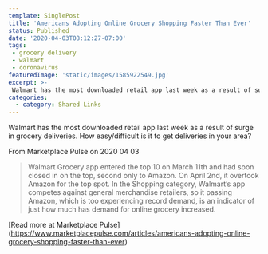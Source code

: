 ```yaml
---
template: SinglePost
title: 'Americans Adopting Online Grocery Shopping Faster Than Ever'
status: Published
date: '2020-04-03T08:12:27-07:00'
tags:
 - grocery delivery
 - walmart
 - coronavirus
featuredImage: 'static/images/1585922549.jpg'
excerpt: >-
 Walmart has the most downloaded retail app last week as a result of surge in grocery deliveries. How easy/difficult is it to get deliveries in your area?
categories:
  - category: Shared Links
---
```

Walmart has the most downloaded retail app last week as a result of surge in grocery deliveries. How easy/difficult is it to get deliveries in your area?

From Marketplace Pulse on 2020 04 03
> Walmart Grocery app entered the top 10 on March 11th and had soon closed in on the top, second only to Amazon. On April 2nd, it overtook Amazon for the top spot. In the Shopping category, Walmart’s app competes against general merchandise retailers, so it passing Amazon, which is too experiencing record demand, is an indicator of just how much has demand for online grocery increased.


[Read more at Marketplace Pulse] (https://www.marketplacepulse.com/articles/americans-adopting-online-grocery-shopping-faster-than-ever)
